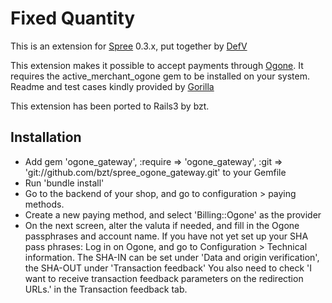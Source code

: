 Fixed Quantity
==============

This is an extension for [Spree][1] 0.3.x, put together by [DefV][2]

This extension makes it possible to accept payments through [Ogone][3]. It requires the active\_merchant\_ogone gem to be installed on your system. Readme and test cases kindly provided by [Gorilla][4]

This extension has been ported to Rails3 by bzt.

Installation
------------

* Add gem 'ogone_gateway', :require => 'ogone_gateway', :git => 'git://github.com/bzt/spree_ogone_gateway.git' to your Gemfile
* Run 'bundle install'
* Go to the backend of your shop, and go to configuration > paying methods.
* Create a new paying method, and select 'Billing::Ogone' as the provider
* On the next screen, alter the valuta if needed, and fill in the Ogone passphrases and account name.
If you have not yet set up your SHA pass phrases:
Log in on Ogone, and go to Configuration > Technical information.
The SHA-IN can be set under 'Data and origin verification', the SHA-OUT under 'Transaction feedback'
You also need to check 'I want to receive transaction feedback parameters on the redirection URLs.' in the Transaction feedback tab.



[1]: http://spreecommerce.com/ "Spree: Open Source E-Commerce for Ruby on Rails"
[2]: http://workswithruby.com/ "Jan De Poorter's tech-blog about everything that is Ruby, Rails and programming in general."
[3]: http://www.ogone.com/ "Ogone Payment Services - Seamless & secure payment solutions"
[4]: http://www.gorilla-webdesign.be "Gorilla, webdesign uit Gent"